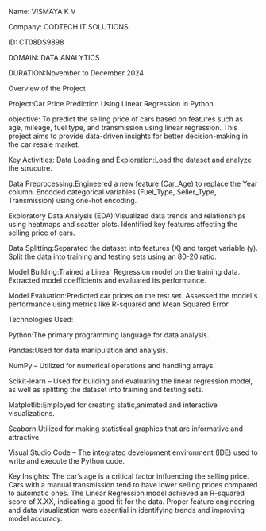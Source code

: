 Name: VISMAYA K V

Company: CODTECH IT SOLUTIONS

ID: CT08DS9898

DOMAIN: DATA ANALYTICS

DURATION:November to December 2024

Overview of the Project

Project:Car Price Prediction Using Linear Regression in Python

objective:
To predict the selling price of cars based on features such as age, mileage, fuel type, and transmission using linear regression. This project aims to provide data-driven insights for better decision-making in the car resale market.

Key Activities:
Data Loading and Exploration:Load the dataset and analyze the strucutre.

Data Preprocessing:Engineered a new feature (Car_Age) to replace the Year column. Encoded categorical variables (Fuel_Type, Seller_Type, Transmission) using one-hot encoding.

Exploratory Data Analysis (EDA):Visualized data trends and relationships using heatmaps and scatter plots. Identified key features affecting the selling price of cars.

Data Splitting:Separated the dataset into features (X) and target variable (y). Split the data into training and testing sets using an 80-20 ratio.

Model Building:Trained a Linear Regression model on the training data. Extracted model coefficients and evaluated its performance.

Model Evaluation:Predicted car prices on the test set. Assessed the model's performance using metrics like R-squared and Mean Squared Error.

Technologies Used:

Python:The primary programming language for data analysis.

Pandas:Used for data manipulation and analysis.

NumPy – Utilized for numerical operations and handling arrays.

Scikit-learn – Used for building and evaluating the linear regression model, as well as splitting the dataset into training and testing sets.

Matplotlib:Employed for creating static,animated and interactive visualizations.

Seaborn:Utilized for making statistical graphics that are informative and attractive.

Visual Studio Code – The integrated development environment (IDE) used to write and execute the Python code.

Key Insights:
The car’s age is a critical factor influencing the selling price.
Cars with a manual transmission tend to have lower selling prices compared to automatic ones.
The Linear Regression model achieved an R-squared score of X.XX, indicating a good fit for the data.
Proper feature engineering and data visualization were essential in identifying trends and improving model accuracy.












